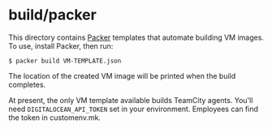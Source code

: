 # build/packer

This directory contains [Packer] templates that automate building VM images.
To use, install Packer, then run:

```
$ packer build VM-TEMPLATE.json
```

The location of the created VM image will be printed when the build completes.

At present, the only VM template available builds TeamCity agents. You'll need
`DIGITALOCEAN_API_TOKEN` set in your environment. Employees can find the token
in customenv.mk.

[Packer]: https://www.packer.io
